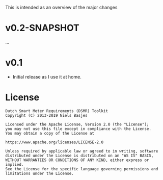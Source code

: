 This is intended as an overview of the major changes

v0.2-SNAPSHOT
===
...

v0.1
===
- Initial release as I use it at home.

License
=======
    Dutch Smart Meter Requirements (DSMR) Toolkit
    Copyright (C) 2013-2019 Niels Basjes

    Licensed under the Apache License, Version 2.0 (the "License");
    you may not use this file except in compliance with the License.
    You may obtain a copy of the License at

    https://www.apache.org/licenses/LICENSE-2.0

    Unless required by applicable law or agreed to in writing, software
    distributed under the License is distributed on an "AS IS" BASIS,
    WITHOUT WARRANTIES OR CONDITIONS OF ANY KIND, either express or implied.
    See the License for the specific language governing permissions and
    limitations under the License.
